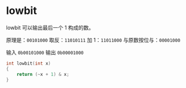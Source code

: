 # lowbit

lowbit 可以输出最后一个 1 构成的数。

原理是：`00101000` 取反：`11010111` 加 1：`11011000` 与原数按位与：`00001000`

输入 `0b00101000` 输出 `0b00001000`

```c++
int lowbit(int x)
{
    return (~x + 1) & x;
}
```